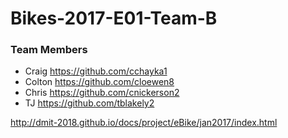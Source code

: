 # Bikes-2017-E01-Team-B

### Team Members

- Craig https://github.com/cchayka1
- Colton https://github.com/cloewen8
- Chris https://github.com/cnickerson2
- TJ https://github.com/tblakely2

http://dmit-2018.github.io/docs/project/eBike/jan2017/index.html